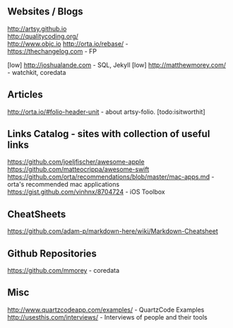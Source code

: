 ## Websites / Blogs 
http://artsy.github.io  
http://qualitycoding.org/  
http://www.objc.io 
http://orta.io/rebase/ -  
https://thechangelog.com - FP

[low]
http://joshualande.com - SQL, Jekyll [low]
http://matthewmorey.com/ - watchkit, coredata

## Articles
http://orta.io/#folio-header-unit - about artsy-folio. [todo:isitworthit]


## Links Catalog - sites with collection of useful links
https://github.com/joeljfischer/awesome-apple
https://github.com/matteocrippa/awesome-swift
https://github.com/orta/recommendations/blob/master/mac-apps.md - orta's recommended mac applications
https://gist.github.com/vinhnx/8704724 - iOS Toolbox


## CheatSheets
https://github.com/adam-p/markdown-here/wiki/Markdown-Cheatsheet


## Github Repositories
https://github.com/mmorey - coredata

## Misc
http://www.quartzcodeapp.com/examples/ - QuartzCode Examples
http://usesthis.com/interviews/ - Interviews of people and their tools
